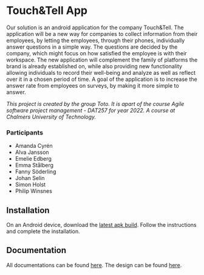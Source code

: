 # Touch&Tell App
Our solution is an android application for the company Touch&Tell. The application will be a new way for companies to collect information from their employees, by letting the employees, through their phones, individually answer questions in a simple way. The questions are decided by the company, which might focus on how satisfied the employee is with their workspace. The new application will complement the family of platforms the brand is already established on, while also providing new functionality allowing individuals to record their well-being and analyze as well as reflect over it in a chosen period of time. A goal of the application is to increase the answer rate from employees on surveys, by making it more simple to answer.

_This project is created by the group Toto. It is apart of the course Agile software project management - DAT257 for year 2022. A course at Chalmers University of Technology._

### Participants
- Amanda Cyrén
- Alva Jansson
- Emelie Edberg
- Emma Stålberg
- Fanny Söderling
- Johan Selin
- Simon Holst
- Philip Winsnes

## Installation
On an Android device, download the [latest apk build](https://github.com/Toto-DAT257/Touch-Tell-App/releases/download/v1.0.1/app-debug.apk). Follow the instructions and complete the installation.

## Documentation
All documentations can be found [here](Documentation).
The design can be found [here](https://www.figma.com/file/MEnIyDx8N99qo5V0hlLP9L/Design-Theme?node-id=0%3A1).
